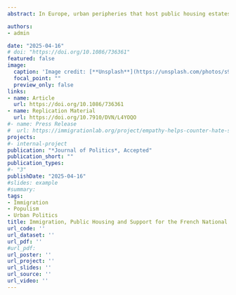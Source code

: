 ```yaml
---
abstract: In Europe, urban peripheries that host public housing estates are often inhabited by a diverse population, including many migrants. In those places, far-right parties enjoy growing electoral support. This paper asks, Can expansionary public housing policies boost the electoral support of far-right parties in diverse communities? I exploit the staggered roll-out of a French public housing policy to show that residents of municipalities with large pre-policy immigration shares vote more for the National Front in response to public housing expansion. The opposite happens in municipalities with low pre-policy exposure to immigration. The paper investigates three candidate mechanisms; compositional changes, material grievances, and latent group conflict. Separate empirical analyses of sociodemographic, housing, and newspaper data suggest that the third mechanism may drive the results. The paper further discusses the theoretical and practical implications of these findings for understanding the challenges of adapting the welfare state to increasingly diverse societies.

authors:
- admin

date: "2025-04-16"
# doi: "https://doi.org/10.1086/736361"
featured: false
image:
  caption: 'Image credit: [**Unsplash**](https://unsplash.com/photos/s9CC2SKySJM)'
  focal_point: ""
  preview_only: false
links:
- name: Article
  url: https://doi.org/10.1086/736361
- name: Replication Material
  url: https://doi.org/10.7910/DVN/L4YOQO
#- name: Press Release
#  url: https://immigrationlab.org/project/empathy-helps-counter-hate-speech/
projects:
#- internal-project
publication: "*Journal of Politics*, Accepted"
publication_short: ""
publication_types:
#- "3"
publishDate: "2025-04-16"
#slides: example
#summary: 
tags: 
- Immigration
- Populism
- Urban Politics
title: Immigration, Public Housing and Support for the French National Front
url_code: ''
url_dataset: ''
url_pdf: ''
#url_pdf: 
url_poster: ''
url_project: ''
url_slides: ''
url_source: ''
url_video: ''
---
```


